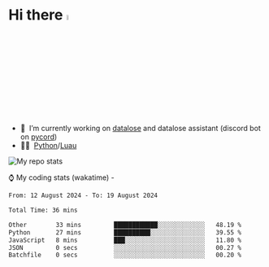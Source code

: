 # Hi there <img src="https://media.giphy.com/media/hvRJCLFzcasrR4ia7z/giphy.gif" width="5%"></a>
- 🥽 &nbsp;I’m currently working on [datalose](https://www.roblox.com/games/16971245917) and datalose assistant (discord bot on [pycord](https://github.com/Pycord-Development/pycord))
- 👨‍💻 &nbsp;[Python](https://python.org)/[Luau](https://luau.org)

<img alt="My repo stats" src="https://github-readme-stats.vercel.app/api?username=FrostX-Official&show_icons=true&theme=radical">

⌚ My coding stats (wakatime) -

<!--START_SECTION:waka-->

```txt
From: 12 August 2024 - To: 19 August 2024

Total Time: 36 mins

Other        33 mins         ████████████░░░░░░░░░░░░░   48.19 %
Python       27 mins         ██████████░░░░░░░░░░░░░░░   39.55 %
JavaScript   8 mins          ███░░░░░░░░░░░░░░░░░░░░░░   11.80 %
JSON         0 secs          ░░░░░░░░░░░░░░░░░░░░░░░░░   00.27 %
Batchfile    0 secs          ░░░░░░░░░░░░░░░░░░░░░░░░░   00.20 %
```

<!--END_SECTION:waka-->
